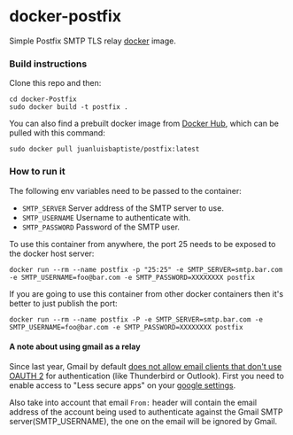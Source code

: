 # docker-postfix
Simple Postfix SMTP TLS relay [docker](http://www.docker.com) image.

### Build instructions

Clone this repo and then:

    cd docker-Postfix
    sudo docker build -t postfix .

You can also find a prebuilt docker image from [Docker Hub](https://registry.hub.docker.com/u/juanluisbaptiste/postfix/), which can be pulled with this command:

    sudo docker pull juanluisbaptiste/postfix:latest

### How to run it

The following env variables need to be passed to the container:

* `SMTP_SERVER` Server address of the SMTP server to use.
* `SMTP_USERNAME` Username to authenticate with.
* `SMTP_PASSWORD` Password of the SMTP user.

To use this container from anywhere, the port 25 needs to be exposed to the docker host server:

    docker run --rm --name postfix -p "25:25" -e SMTP_SERVER=smtp.bar.com -e SMTP_USERNAME=foo@bar.com -e SMTP_PASSWORD=XXXXXXXX postfix
    
If you are going to use this container from other docker containers then it's better to just publish the port:

    docker run --rm --name postfix -P -e SMTP_SERVER=smtp.bar.com -e SMTP_USERNAME=foo@bar.com -e SMTP_PASSWORD=XXXXXXXX postfix
    
    
#### A note about using gmail as a relay

Since last year, Gmail by default [does not allow email clients that don't use OAUTH 2](http://googleonlinesecurity.blogspot.co.uk/2014/04/new-security-measures-will-affect-older.html) 
for authentication (like Thunderbird or Outlook). First you need to enable access to "Less secure apps" on your 
[google settings](https://www.google.com/settings/security/lesssecureapps). 

Also take into account that email `From:` header will contain the email address of the account being used to 
authenticate against the Gmail SMTP server(SMTP_USERNAME), the one on the email will be ignored by Gmail.
